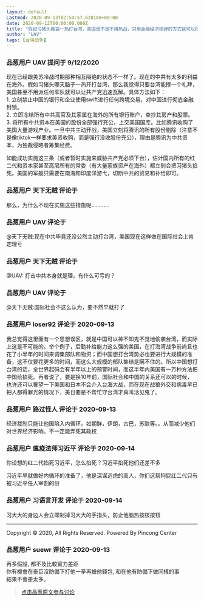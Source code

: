 ```yaml
---
layout: default
Lastmod: 2020-09-13T02:54:57.620180+00:00
date: 2020-09-12T00:00:00.000Z
title: "假如习猪头脑袋一热打台湾，美国是不是不用热战，只用金融经济核弹的方式就可以把猪头弄死？"
author: "UAV"
tags: [台海战争]
---
```



### 品葱用户 **UAV** 提问于 9/12/2020
    
现在已经跟美苏冷战时期那种相互隔绝的状态不一样了。现在的中共有太多的利益在海外。假如习猪头哪天脑子一热开打台湾，那么我觉得只要台湾能撑一个礼拜，美国甚至不用派任何军队就可以让共产党迅速瓦解。具体方法如下：  
1\. 立刻禁止中国的银行和企业使用swift进行任何跨境交易，对中国进行彻底金融封锁。  
2\. 立即冻结所有中共高官及其家属在海外的所有银行账户，查抄其房产和股票。  
3\. 将所有中共资本在美国的股份全部强行充公，上交美国国库。比如腾讯收购了美国大量游戏产业。一旦中共主动开战，美国立刻将腾讯的所有股份剔除（注意不是像tiktok一样要求美资收购，而是强行没收股份充公），理由是腾讯为中共资本，为独裁侵略者筹集经费。  
  
如能成功实施这三条（或者暂时实施来威胁共产党必须下台），估计国内所有的红二代和资本家甚至高层所有的常委（有大量家族资产在海外）都立刻会把习猪头掐死。美国的军舰只需要在南海和印度洋游弋，切断中共的贸易和补给即可。
    
                

### 品葱用户 **天下无贼** 评论于 
        
那么，为什么不现在实施这些措施呢…………
        
                

### 品葱用户 **UAV** 评论于 
        
@天下无贼:现在中共毕竟还没公然主动打台湾，美国现在这样做在国际社会上肯定理亏
        
                

### 品葱用户 **天下无贼** 评论于 
        
@UAV: 打击中共本身就是理，有什么可亏的？
        
                

### 品葱用户 **UAV** 评论于 
        
@天下无贼:国际社会不这么认为，要不然早就打了
        
                

### 品葱用户 **loser92** 评论于 2020-09-13
        
我总觉得这里面有一个思想误区，就是中国可以神不知鬼不觉地偷袭台湾，而实际上这是不可能的。举个例子，后勤补给能力这么强的美国，在打海湾战争前尚且也花了小半年的时间来调集部队和物资；而中国想打台湾势必也要进行大规模的准备，这不仅要花更多的时间，而这么大规模的部队集结是瞒不住的。所以中国想打台湾的话，全世界起码会有半年以上的预警时间，而这半年内美国有一万种方法把中国给掐死。再者说了，要是换10年前，国际社会和中国的关系还可以的时候，也许还可以奢望一下美国和日本不会介入台海大战，而在现在战狼外交和病毒早已把人都得罪光的情况下，美日要是不帮忙守台湾才真叫活见鬼了。
        
                

### 品葱用户 **路过怪人** 评论于 2020-09-13
        
经济裁制只能让他国陷入内循环，如朝鲜，伊朗，古巴，苏联等。。从而减少他们对世界经济影响。不一定能弄死其政权
        
                

### 品葱用户 **瘟疫法师习近平** 评论于 2020-09-14
        
你设想的红二代掐死习近平，怎么掐死？习近平掐死他们还差不多  
  
习近平早就做好内循环的准备了，他是深谋远虑的高人，你们这帮狗屁红二代只有被习近平任人宰割的份
        
                

### 品葱用户 **习语言开发** 评论于 2020-09-14
        
习大大的身边人会立即剁掉习大大的手指头，防止他脑热按核按钮  
  

* * *

  
Copyright © 2020, All Rights Reserved. Powered By Pincong Center
        
                

### 品葱用户 **suewr** 评论于 2020-09-13
        
再多假設, 都不及比較實力差距  
你有機會在泰臣沒防備下打他一拳再搶他錢包, 和在他有防備下做同樣的事  
結果不會差太多。
        
                





> [点击品葱原文参与讨论](https://pincong.rocks/question/30921)

